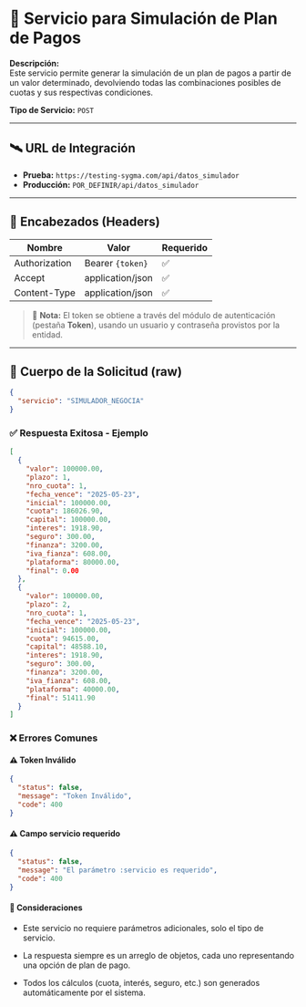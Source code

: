 # 📘 Servicio para **Simulación de Plan de Pagos**

**Descripción:**  
Este servicio permite generar la simulación de un plan de pagos a partir de un valor determinado, devolviendo todas las combinaciones posibles de cuotas y sus respectivas condiciones.

**Tipo de Servicio:** `POST`

---

## 🛰️ URL de Integración

- **Prueba:** `https://testing-sygma.com/api/datos_simulador`
- **Producción:** `POR_DEFINIR/api/datos_simulador`

---

## 🧾 Encabezados (Headers)

| Nombre        | Valor                | Requerido |
|---------------|----------------------|-----------|
| Authorization | Bearer `{token}`     | ✅        |
| Accept        | application/json     | ✅        |
| Content-Type  | application/json     | ✅        |

> 🔐 **Nota:** El token se obtiene a través del módulo de autenticación (pestaña **Token**), usando un usuario y contraseña provistos por la entidad.

---

## 📨 Cuerpo de la Solicitud (raw)

```json
{
  "servicio": "SIMULADOR_NEGOCIA"
}
```
### ✅ Respuesta Exitosa - Ejemplo

````json
[
  {
    "valor": 100000.00,
    "plazo": 1,
    "nro_cuota": 1,
    "fecha_vence": "2025-05-23",
    "inicial": 100000.00,
    "cuota": 186026.90,
    "capital": 100000.00,
    "interes": 1918.90,
    "seguro": 300.00,
    "finanza": 3200.00,
    "iva_fianza": 608.00,
    "plataforma": 80000.00,
    "final": 0.00
  },
  {
    "valor": 100000.00,
    "plazo": 2,
    "nro_cuota": 1,
    "fecha_vence": "2025-05-23",
    "inicial": 100000.00,
    "cuota": 94615.00,
    "capital": 48588.10,
    "interes": 1918.90,
    "seguro": 300.00,
    "finanza": 3200.00,
    "iva_fianza": 608.00,
    "plataforma": 40000.00,
    "final": 51411.90
  }
]

````

### ❌ Errores Comunes

#### ⚠️ Token Inválido

````json
{
  "status": false,
  "message": "Token Inválido",
  "code": 400
}
````

#### ⚠️ Campo servicio requerido

````json
{
  "status": false,
  "message": "El parámetro :servicio es requerido",
  "code": 400
}
````

#### 🧠 Consideraciones

- Este servicio no requiere parámetros adicionales, solo el tipo de servicio.

- La respuesta siempre es un arreglo de objetos, cada uno representando una opción de plan de pago.

- Todos los cálculos (cuota, interés, seguro, etc.) son generados automáticamente por el sistema.